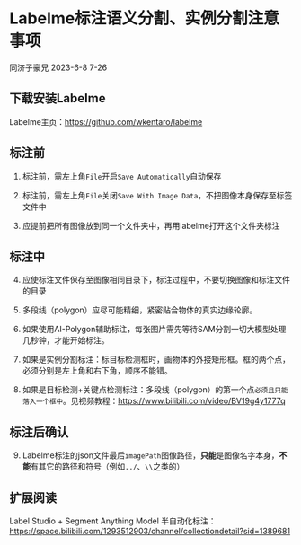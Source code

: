 # Labelme标注语义分割、实例分割注意事项

同济子豪兄 2023-6-8 7-26

## 下载安装Labelme

Labelme主页：https://github.com/wkentaro/labelme

## 标注前

1. 标注前，需左上角`File`开启`Save Automatically`自动保存

2. 标注前，需左上角`File`关闭`Save With Image Data`，不把图像本身保存至标签文件中

3. 应提前把所有图像放到同一个文件夹中，再用labelme打开这个文件夹标注

## 标注中

4. 应使标注文件保存至图像相同目录下，标注过程中，不要切换图像和标注文件的目录

5. 多段线（polygon）应尽可能精细，紧密贴合物体的真实边缘轮廓。

6. 如果使用AI-Polygon辅助标注，每张图片需先等待SAM分割一切大模型处理几秒钟，才能开始标注。

7. 如果是实例分割标注：标目标检测框时，画物体的外接矩形框。框的两个点，必须分别是左上角和右下角，顺序不能错。

8. 如果是目标检测+关键点检测标注：多段线（polygon）的第一个点`必须且只能落入一个框中`。见视频教程：https://www.bilibili.com/video/BV19g4y1777q

## 标注后确认

9. Labelme标注的json文件最后`imagePath`图像路径，**只能**是图像名字本身，**不能**有其它的路径和符号（例如`../`、`\\`之类的）

## 扩展阅读

Label Studio + Segment Anything Model 半自动化标注：https://space.bilibili.com/1293512903/channel/collectiondetail?sid=1389681
